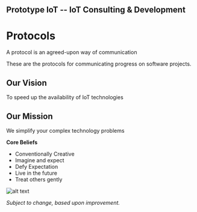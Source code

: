 ## Prototype IoT -- IoT Consulting & Development

# Protocols
A protocol is an agreed-upon way of communication

These are the protocols for communicating progress on software projects.


## Our Vision
To speed up the availability of IoT technologies 

## Our Mission
We simplify your complex technology problems

**Core Beliefs**
* Conventionally Creative
* Imagine and expect
* Defy Expectation
* Live in the future
* Treat others gently

![alt text](http://www.wallquotes.com/sites/default/files/styles/uc_canvas/public/arts0164-94.png?itok=XruZUAfU)


*Subject to change, based upon improvement.*
